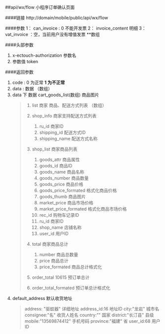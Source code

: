 ##api/wx/flow  小程序订单确认页面

####链接
     http://domain/mobile/public/api/wx/flow

####参数
   1： can_invoice : 0 不能开发票
   2： invoice_content  明细
   3： vat_invoice ：空，当前用户没有增值发票  **数组

####头部参数
1. x-ectouch-authorization     参数名
2.    参数值  token


####返回参数
1. code : 0 为正常   **1 为不正常**
2. data  : 数据 （数组）
3. data 下 数据 cart_goods_list(数组)   商品图片
    > 1. list  商家 商品、配送方式列表   （数组）
    >   1. shop_info  商家支持配送方式列表
    >      1. ru_id   商家ID
    >      2. shipping_id   配送方式ID 
    >      3. shipping_name 配送方式名称 
    >      
    >   2. shop_list  商家商品列表
    >      1. goods_attr  商品属性
    >      2. goods_id 商品ID
    >      3. goods_name  商品名称
    >      4. goods_number   商品数量
    >      5. goods_price    商品价格
    >      6. goods_price_formated   格式化商品价格
    >      7. goods_thumb   商品图片
    >      8. market_price   商品市场价格
    >      9. market_price_formated   格式化商品市场价格
    >      10. rec_id   购物车记录ID
    >      11. ru_id   商家ID
    >      12. shop_name   店铺名称
    >      13. user_id     用户ID
    >      
    >   3. total  商家商品总计
    >      1. number   商品总数量
    >      2. price    商品总计
    >      3. price_formated  商品总计格式化
    >      
    > 2. order_total  10615  预订单总计
    > 3. order_total_formated   预订单总计格式化
4. default_address    默认收货地址
    > address: "驱蚊器"   详细地址
    > address_id:16  地址ID
    > city:"龙岩"    城市名
    > consignee:"名"     收货人姓名
    > country:""   国家
    > district:"长汀县"   县级
    > mobile:"13569874412"   手机号码
    > province:"福建"    省
    > user_id:68    用户ID

